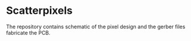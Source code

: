 # Scatterpixels

The repository contains schematic of the pixel design and the gerber files fabricate the PCB.
